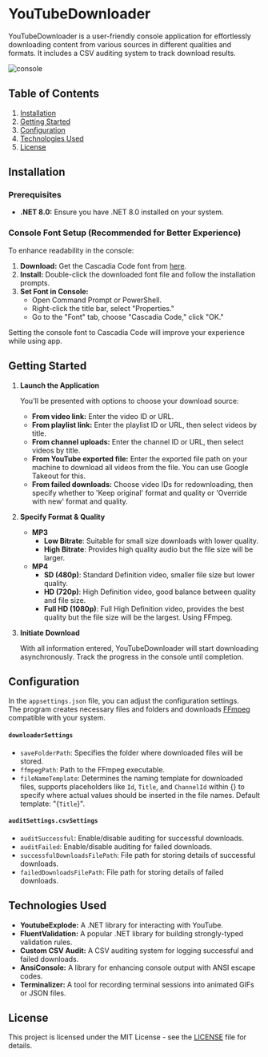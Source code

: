 # YouTubeDownloader

YouTubeDownloader is a user-friendly console application for effortlessly downloading content from various sources in different qualities and formats. It includes a CSV auditing system to track download results.

![console](https://github.com/BesoGenebashvili/YoutubeDownloader/assets/52665934/acc4f94a-bc23-4863-9f4d-213f97911b04)

## Table of Contents

1. [Installation](#installation)
2. [Getting Started](#getting-started)
3. [Configuration](#configuration)
4. [Technologies Used](#technologies-used)
5. [License](#license)


## Installation

### Prerequisites

- **.NET 8.0:** Ensure you have .NET 8.0 installed on your system.

### Console Font Setup (Recommended for Better Experience)

To enhance readability in the console:

1. **Download:** Get the Cascadia Code font from [here](https://github.com/microsoft/cascadia-code).
2. **Install:** Double-click the downloaded font file and follow the installation prompts.
3. **Set Font in Console:**
   - Open Command Prompt or PowerShell.
   - Right-click the title bar, select "Properties."
   - Go to the "Font" tab, choose "Cascadia Code," click "OK."

Setting the console font to Cascadia Code will improve your experience while using app.

## Getting Started

1. **Launch the Application**

   You'll be presented with options to choose your download source:

   - **From video link:** Enter the video ID or URL.
   - **From playlist link:** Enter the playlist ID or URL, then select videos by title.
   - **From channel uploads:** Enter the channel ID or URL, then select videos by title.
   - **From YouTube exported file:** Enter the exported file path on your machine to download all videos from the file. You can use Google Takeout for this.
   - **From failed downloads:** Choose video IDs for redownloading, then specify whether to 'Keep original' format and quality or 'Override with new' format and quality.

2. **Specify Format & Quality**

   - **MP3**
     - **Low Bitrate**: Suitable for small size downloads with lower quality.
     - **High Bitrate**: Provides high quality audio but the file size will be larger.
   - **MP4**
     - **SD (480p)**: Standard Definition video, smaller file size but lower quality.
     - **HD (720p)**: High Definition video, good balance between quality and file size.
     - **Full HD (1080p)**: Full High Definition video, provides the best quality but the file size will be the largest. Using FFmpeg.

3. **Initiate Download**

   With all information entered, YouTubeDownloader will start downloading asynchronously. Track the progress in the console until completion.

## Configuration

In the `appsettings.json` file, you can adjust the configuration settings.  
The program creates necessary files and folders and downloads [FFmpeg](https://ffmpeg.org) compatible with your system.

#### `downloaderSettings`

- `saveFolderPath`: Specifies the folder where downloaded files will be stored.
- `ffmpegPath`: Path to the FFmpeg executable.
- `fileNameTemplate`: Determines the naming template for downloaded files, supports placeholders like `Id`, `Title`, and `ChannelId` within {} to specify where actual values should be inserted in the file names. Default template: "{`Title`}".

#### `auditSettings.csvSettings`

- `auditSuccessful`: Enable/disable auditing for successful downloads.
- `auditFailed`: Enable/disable auditing for failed downloads.
- `successfulDownloadsFilePath`: File path for storing details of successful downloads.
- `failedDownloadsFilePath`: File path for storing details of failed downloads.

## Technologies Used

- **YoutubeExplode:** A .NET library for interacting with YouTube.
- **FluentValidation:** A popular .NET library for building strongly-typed validation rules.
- **Custom CSV Audit:** A CSV auditing system for logging successful and failed downloads.
- **AnsiConsole:** A library for enhancing console output with ANSI escape codes.
- **Terminalizer:** A tool for recording terminal sessions into animated GIFs or JSON files.

## License

This project is licensed under the MIT License - see the [LICENSE](LICENSE) file for details.
